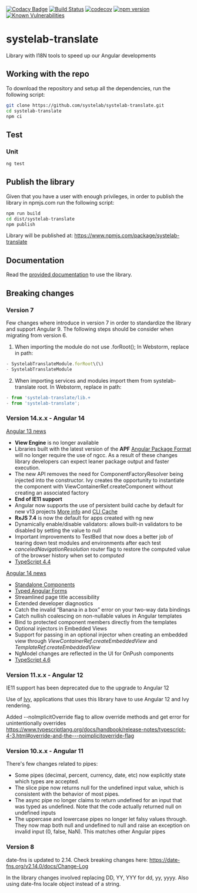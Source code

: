 [![Codacy Badge](https://app.codacy.com/project/badge/Grade/42d93e4a6a4a46f5850a785977c1f94e)](https://www.codacy.com/gh/systelab/systelab-translate/dashboard?utm_source=github.com&amp;utm_medium=referral&amp;utm_content=systelab/systelab-translate&amp;utm_campaign=Badge_Grade)
[![Build Status](https://travis-ci.com/systelab/systelab-translate.svg?branch=master)](https://travis-ci.com/systelab/systelab-translate)
[![codecov](https://codecov.io/gh/systelab/systelab-translate/branch/master/graph/badge.svg)](https://codecov.io/gh/systelab/systelab-translate)
[![npm version](https://badge.fury.io/js/systelab-translate.svg)](https://badge.fury.io/js/systelab-translate)
[![Known Vulnerabilities](https://snyk.io/test/github/systelab/systelab-translate/badge.svg?targetFile=package.json)](https://snyk.io/test/github/systelab/systelab-translate?targetFile=package.json)

# systelab-translate

Library with I18N tools to speed up our Angular developments


## Working with the repo
To download the repository and setup all the dependencies, run the following script:

```bash
git clone https://github.com/systelab/systelab-translate.git
cd systelab-translate
npm ci
```
## Test

### Unit

```bash
ng test
```

## Publish the library
Given that you have a user with enough privileges, in order to publish the library in npmjs.com run the following script:

```bash
npm run build
cd dist/systelab-translate
npm publish
```

Library will be published at: https://www.npmjs.com/package/systelab-translate

## Documentation

Read the [provided documentation](https://github.com/systelab/systelab-translate/blob/master/projects/systelab-translate/README.md) to use the library.

## Breaking changes

### Version 7
Few changes where introduce in version 7 in order to standardize the library and support Angular 9.
The following steps should be consider when migrating from version 6.

1. When importing the module do not use .forRoot(); In Webstorm, replace in path:
```javascript
- SystelabTranslateModule.forRoot\(\)
- SystelabTranslateModule
```
2. When importing services and modules import them from systelab-translate root. In Webstorm, replace in path:
```javascript
- from 'systelab-translate/lib.+
- from 'systelab-translate';
```

### Version 14.x.x - Angular 14

[Angular 13 news](https://blog.angular.io/angular-v13-is-now-available-cce66f7bc296)

-   **View Engine** is no longer available
-   Libraries built with the latest version of the **APF** [Angular Package Format](https://angular.io/guide/angular-package-format) will no longer require the use of ngcc. As a result of these changes library developers can expect leaner package output and faster execution.
-   The new API removes the need for ComponentFactoryResolver being injected into the constructor. Ivy creates the opportunity to instantiate the component with ViewContainerRef.createComponent without creating an associated factory
-   **End of IE11 support**
-   Angular now supports the use of persistent build cache by default for new v13 projects [More info](https://github.com/angular/angular-cli/issues/21545) and [CLI Cache](https://angular.io/cli/cache)
-   **RxJS 7.4** is now the default for apps created with ng new
-   Dynamically enable/disable validators: allows built-in validators to be disabled by setting the value to null
-   Important improvements to TestBed that now does a better job of tearing down test modules and environments after each test
-   *canceledNavigationResolution* router flag to restore the computed value of the browser history when set to *computed*
-   [TypeScript 4.4](https://www.typescriptlang.org/docs/handbook/release-notes/typescript-4-4.html)

[Angular 14 news](https://blog.angular.io/angular-v14-is-now-available-391a6db736af)

-   [Standalone Components](https://angular.io/guide/standalone-components)
-   [Typed Angular Forms](https://angular.io/guide/typed-forms)
-   Streamlined page title accessibility
-   Extended developer diagnostics
-   Catch the invalid “Banana in a box” error on your two-way data bindings
-   Catch nullish coalescing on non-nullable values in Angular templates
-   Bind to protected component members directly from the templates
-   Optional injectors in Embedded Views
-   Support for passing in an optional injector when creating an embedded view through *ViewContainerRef.createEmbeddedView* and *TemplateRef.createEmbeddedView*
-   NgModel changes are reflected in the UI for OnPush components
-   [TypeScript 4.6](https://devblogs.microsoft.com/typescript/announcing-typescript-4-6/)

### Version 11.x.x - Angular 12

IE11 support has been deprecated due to the upgrade to Angular 12

Use of [Ivy](https://angular.io/guide/ivy), applications that uses this library have to use Angular 12 and Ivy rendering.

Added --noImplicitOverride flag to allow override methods and get error for unintentionally overrides
https://www.typescriptlang.org/docs/handbook/release-notes/typescript-4-3.html#override-and-the---noimplicitoverride-flag

### Version 10.x.x - Angular 11

There's few changes related to pipes:
-  Some pipes (decimal, percent, currency, date, etc) now explicitly state which types are accepted.
-  The slice pipe now returns null for the undefined input value, which is consistent with the behavior of most pipes.
-  The async pipe no longer claims to return undefined for an input that was typed as undefined. Note that the code actually returned null on undefined inputs
-  The uppercase and lowercase pipes no longer let falsy values through. They now map both null and undefined to null and raise an exception on invalid input (0, false, NaN). This matches other Angular pipes

### Version 8

date-fns is updated to 2.14. Check breaking changes here: https://date-fns.org/v2.14.0/docs/Change-Log

In the library changes involved replacing DD, YY, YYY for dd, yy, yyyy. Also using date-fns locale object instead of a string.
